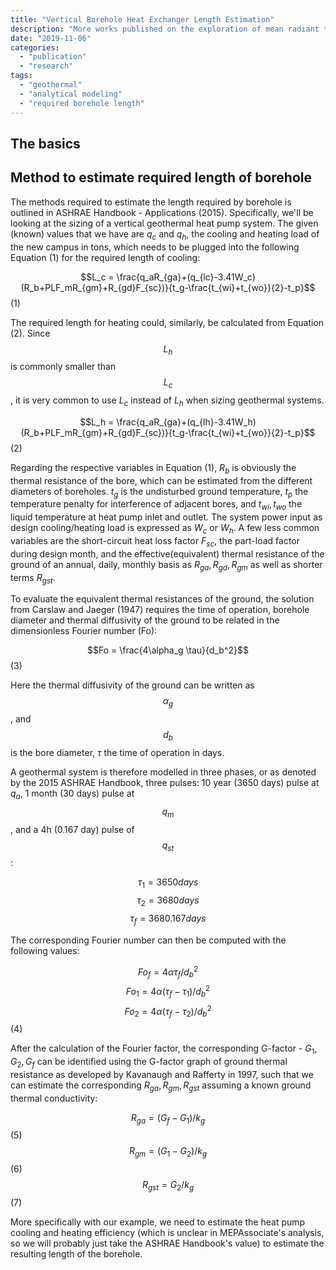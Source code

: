 ```yaml
---
title: "Vertical Borehole Heat Exchanger Length Estimation"
description: "More works published on the exploration of mean radiant temperature!"
date: "2019-11-06"
categories:
  - "publication"
  - "research"
tags:
  - "geothermal"
  - "analytical modeling"
  - "required borehole length"
---
```

The basics
-------------------------


Method to estimate required length of borehole
-------------------------
The methods required to estimate the length required by borehole is outlined in ASHRAE Handbook - Applications (2015). Specifically, we'll be looking at the sizing of a vertical geothermal heat pump system. The given (known) values that we have are $q_c$ and $q_h$, the cooling and heating load of the new campus in tons, which needs to be plugged into the following Equation (1) for the required length of cooling:

$$L_c = \frac{q_aR_{ga}+(q_{lc}-3.41W_c)(R_b+PLF_mR_{gm}+R_{gd}F_{sc})}{t_g-\frac{t_{wi}+t_{wo}}{2}-t_p}$$ (1)

The required length for heating could, similarly, be calculated from Equation (2). Since $$L_h$$ is commonly smaller than $$L_c$$, it is very common to use $L_c$ instead of $L_h$ when sizing geothermal systems. 

$$L_h = \frac{q_aR_{ga}+(q_{lh}-3.41W_h)(R_b+PLF_mR_{gm}+R_{gd}F_{sc})}{t_g-\frac{t_{wi}+t_{wo}}{2}-t_p}$$ (2)

Regarding the respective variables in Equation (1), $R_b$ is obviously the thermal resistance of the bore, which can be estimated from the different diameters of boreholes. $t_g$ is the undisturbed ground temperature, $t_p$ the temperature penalty for interference of adjacent bores, and $t_{wi},t_{wo}$ the liquid temperature at heat pump inlet and outlet. The system power input as design cooling/heating load is expressed as $W_c$ or $W_h$. A few less common variables are the short-circuit heat loss factor $F_{sc}$, the part-load factor during design month, and the effective(equivalent) thermal resistance of the ground of an annual, daily, monthly basis as $R_{ga},R_{gd},R_{gm}$ as well as shorter terms $R_{gst}$. 

To evaluate the equivalent thermal resistances of the ground, the solution from Carslaw and Jaeger (1947) requires the time of operation, borehole diameter and thermal diffusivity of the ground to be related in the dimensionless Fourier number (Fo):

$$Fo = \frac{4\alpha_g \tau}{d_b^2}$$    (3)

Here the thermal diffusivity of the ground can be written as $$\alpha_g$$, and $$d_b$$ is the bore diameter, $\tau$ the time of operation in days. 

A geothermal system is therefore modelled in three phases, or as denoted by the 2015 ASHRAE Handbook, three pulses: 10 year (3650 days) pulse at $q_a$, 1 month (30 days) pulse at $$q_m$$, and a 4h (0.167 day) pulse of $$q_{st}$$:

$$\tau_1 = 3650 days$$ $$\tau_2 = 3680 days $$ $$ \tau_f = 3680.167 days$$

The corresponding Fourier number can then be computed with the following values:

$$Fo_f = 4\alpha \tau_f /d_b^2$$ $$ Fo_1 = 4\alpha (\tau_f - \tau_1)/d_b^2$$ $$Fo_2 = 4\alpha (\tau_f-\tau_2)/d_b^2$$    (4)

After the calculation of the Fourier factor, the corresponding G-factor - $G_1, G_2, G_f$ can be identified using the G-factor graph of ground thermal resistance as developed by Kavanaugh and Rafferty in 1997, such that we can estimate the corresponding $R_{ga}, R_{gm},R_{gst}$ assuming a known ground thermal conductivity:

$$R_{ga} = (G_f - G_1)/ k_g $$     (5)
$$R_{gm} = (G_1 - G_2)/ k_g $$     (6)
$$R_{gst} = G_2/k_g $$            (7)

More specifically with our example, we need to estimate the heat pump cooling and heating efficiency (which is unclear in MEPAssociate's analysis, so we will probably just take the ASHRAE Handbook's value) to estimate the resulting length of the borehole. 
